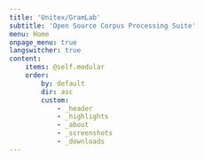 ```yaml
---
title: 'Unitex/GramLab'
subtitle: 'Open Source Corpus Processing Suite'
menu: Home
onpage_menu: true
langswitcher: true
content:
    items: @self.modular
    order:
        by: default
        dir: asc
        custom:
            - _header
            - _highlights
            - _about
            - _screenshots
            - _downloads
---
```

